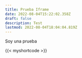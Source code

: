```yaml
---
title: Prueba Iframe
date: 2022-08-04T15:22:02.358Z
draft: false
description: Test
lastmod: 2022-08-04T18:04:04.819Z
---
```


Soy una prueba

{{< myshortcode >}}
